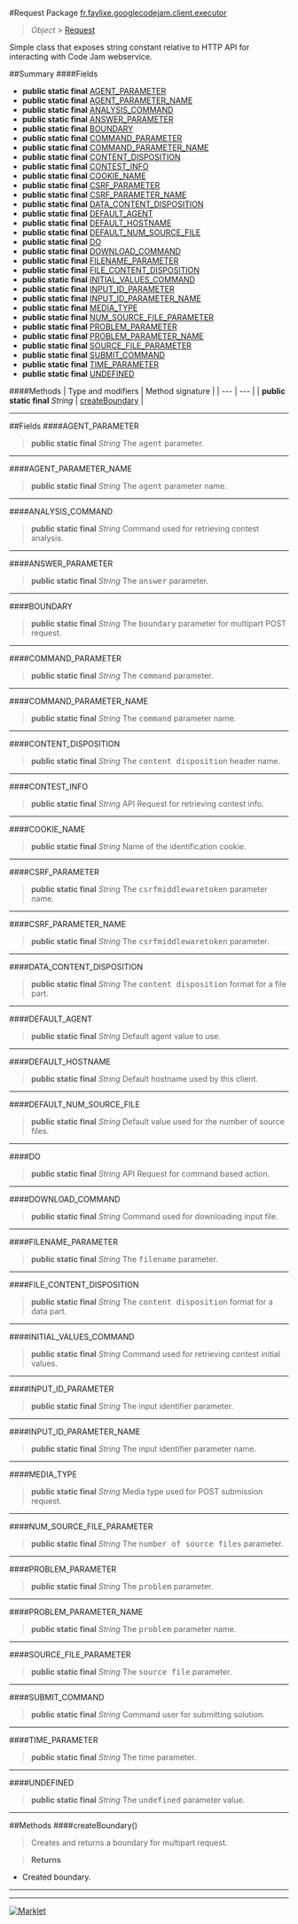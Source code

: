 #Request
Package [fr.faylixe.googlecodejam.client.executor](README.md)<br>

> *Object* > [Request](Request.md)

<p>Simple class that exposes string constant
 relative to HTTP API for interacting with
 Code Jam webservice.</p>

##Summary
####Fields
* **public static final** [AGENT_PARAMETER](#agent_parameter)
* **public static final** [AGENT_PARAMETER_NAME](#agent_parameter_name)
* **public static final** [ANALYSIS_COMMAND](#analysis_command)
* **public static final** [ANSWER_PARAMETER](#answer_parameter)
* **public static final** [BOUNDARY](#boundary)
* **public static final** [COMMAND_PARAMETER](#command_parameter)
* **public static final** [COMMAND_PARAMETER_NAME](#command_parameter_name)
* **public static final** [CONTENT_DISPOSITION](#content_disposition)
* **public static final** [CONTEST_INFO](#contest_info)
* **public static final** [COOKIE_NAME](#cookie_name)
* **public static final** [CSRF_PARAMETER](#csrf_parameter)
* **public static final** [CSRF_PARAMETER_NAME](#csrf_parameter_name)
* **public static final** [DATA_CONTENT_DISPOSITION](#data_content_disposition)
* **public static final** [DEFAULT_AGENT](#default_agent)
* **public static final** [DEFAULT_HOSTNAME](#default_hostname)
* **public static final** [DEFAULT_NUM_SOURCE_FILE](#default_num_source_file)
* **public static final** [DO](#do)
* **public static final** [DOWNLOAD_COMMAND](#download_command)
* **public static final** [FILENAME_PARAMETER](#filename_parameter)
* **public static final** [FILE_CONTENT_DISPOSITION](#file_content_disposition)
* **public static final** [INITIAL_VALUES_COMMAND](#initial_values_command)
* **public static final** [INPUT_ID_PARAMETER](#input_id_parameter)
* **public static final** [INPUT_ID_PARAMETER_NAME](#input_id_parameter_name)
* **public static final** [MEDIA_TYPE](#media_type)
* **public static final** [NUM_SOURCE_FILE_PARAMETER](#num_source_file_parameter)
* **public static final** [PROBLEM_PARAMETER](#problem_parameter)
* **public static final** [PROBLEM_PARAMETER_NAME](#problem_parameter_name)
* **public static final** [SOURCE_FILE_PARAMETER](#source_file_parameter)
* **public static final** [SUBMIT_COMMAND](#submit_command)
* **public static final** [TIME_PARAMETER](#time_parameter)
* **public static final** [UNDEFINED](#undefined)

####Methods
| Type and modifiers | Method signature |
| --- | --- |
| **public static final** *String* | [createBoundary](#createboundary) |

---


##Fields
####AGENT_PARAMETER
> **public static final** *String*
The <tt>agent</tt> parameter.

---

####AGENT_PARAMETER_NAME
> **public static final** *String*
The <tt>agent</tt> parameter name.

---

####ANALYSIS_COMMAND
> **public static final** *String*
Command used for retrieving contest analysis.

---

####ANSWER_PARAMETER
> **public static final** *String*
The <tt>answer</tt> parameter.

---

####BOUNDARY
> **public static final** *String*
The <tt>boundary</tt> parameter for multipart POST request.

---

####COMMAND_PARAMETER
> **public static final** *String*
The <tt>command</tt> parameter.

---

####COMMAND_PARAMETER_NAME
> **public static final** *String*
The <tt>command</tt> parameter name.

---

####CONTENT_DISPOSITION
> **public static final** *String*
The <tt>content disposition</tt> header name.

---

####CONTEST_INFO
> **public static final** *String*
API Request for retrieving contest info.

---

####COOKIE_NAME
> **public static final** *String*
Name of the identification cookie.

---

####CSRF_PARAMETER
> **public static final** *String*
The <tt>csrfmiddlewaretoken</tt> parameter name.

---

####CSRF_PARAMETER_NAME
> **public static final** *String*
The <tt>csrfmiddlewaretoken</tt> parameter.

---

####DATA_CONTENT_DISPOSITION
> **public static final** *String*
The <tt>content disposition</tt> format for a file part.

---

####DEFAULT_AGENT
> **public static final** *String*
Default agent value to use.

---

####DEFAULT_HOSTNAME
> **public static final** *String*
Default hostname used by this client.

---

####DEFAULT_NUM_SOURCE_FILE
> **public static final** *String*
Default value used for the number of source files.

---

####DO
> **public static final** *String*
API Request for command based action.

---

####DOWNLOAD_COMMAND
> **public static final** *String*
Command used for downloading input file.

---

####FILENAME_PARAMETER
> **public static final** *String*
The <tt>filename</tt> parameter.

---

####FILE_CONTENT_DISPOSITION
> **public static final** *String*
The <tt>content disposition</tt> format for a data part.

---

####INITIAL_VALUES_COMMAND
> **public static final** *String*
Command used for retrieving contest initial values.

---

####INPUT_ID_PARAMETER
> **public static final** *String*
The input identifier parameter.

---

####INPUT_ID_PARAMETER_NAME
> **public static final** *String*
The input identifier parameter name.

---

####MEDIA_TYPE
> **public static final** *String*
Media type used for POST submission request.

---

####NUM_SOURCE_FILE_PARAMETER
> **public static final** *String*
The <tt>number of source files</tt> parameter.

---

####PROBLEM_PARAMETER
> **public static final** *String*
The <tt>problem</tt> parameter.

---

####PROBLEM_PARAMETER_NAME
> **public static final** *String*
The <tt>problem</tt> parameter name.

---

####SOURCE_FILE_PARAMETER
> **public static final** *String*
The <tt>source file</tt> parameter.

---

####SUBMIT_COMMAND
> **public static final** *String*
Command user for submitting solution.

---

####TIME_PARAMETER
> **public static final** *String*
The time parameter.

---

####UNDEFINED
> **public static final** *String*
The <tt>undefined</tt> parameter value.

---


##Methods
####createBoundary()
> Creates and returns a boundary for multipart request.

> **Returns**
* Created boundary.


---

---

[![Marklet](https://img.shields.io/badge/Generated%20by-Marklet-green.svg)](https://github.com/Faylixe/marklet)